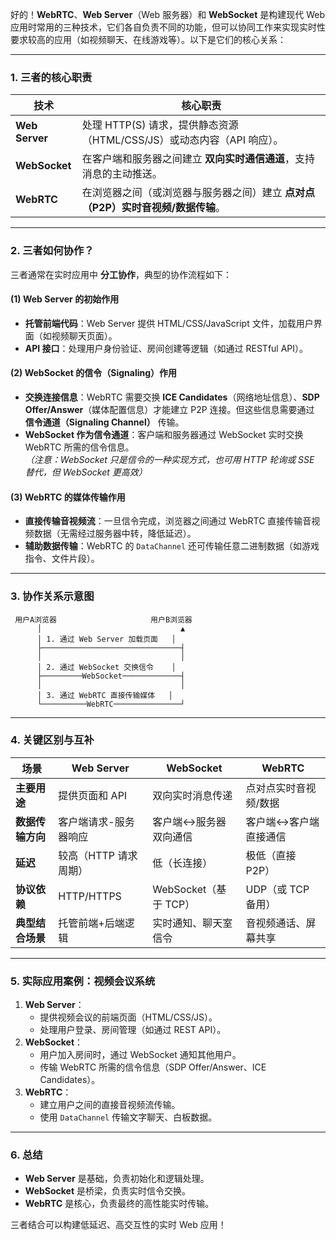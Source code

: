 好的！**WebRTC**、**Web Server**（Web 服务器）和 **WebSocket** 是构建现代 Web 应用时常用的三种技术，它们各自负责不同的功能，但可以协同工作来实现实时性要求较高的应用（如视频聊天、在线游戏等）。以下是它们的核心关系：

---

### **1. 三者的核心职责**
| **技术**       | **核心职责**                                                 |
| -------------- | ------------------------------------------------------------ |
| **Web Server** | 处理 HTTP(S) 请求，提供静态资源（HTML/CSS/JS）或动态内容（API 响应）。 |
| **WebSocket**  | 在客户端和服务器之间建立 **双向实时通信通道**，支持消息的主动推送。 |
| **WebRTC**     | 在浏览器之间（或浏览器与服务器之间）建立 **点对点（P2P）实时音视频/数据传输**。 |

---

### **2. 三者如何协作？**
三者通常在实时应用中 **分工协作**，典型的协作流程如下：

#### **(1) Web Server 的初始作用**
- **托管前端代码**：Web Server 提供 HTML/CSS/JavaScript 文件，加载用户界面（如视频聊天页面）。
- **API 接口**：处理用户身份验证、房间创建等逻辑（如通过 RESTful API）。

#### **(2) WebSocket 的信令（Signaling）作用**
- **交换连接信息**：WebRTC 需要交换 **ICE Candidates**（网络地址信息）、**SDP Offer/Answer**（媒体配置信息）才能建立 P2P 连接。但这些信息需要通过 **信令通道（Signaling Channel）** 传输。
- **WebSocket 作为信令通道**：客户端和服务器通过 WebSocket 实时交换 WebRTC 所需的信令信息。  
  *（注意：WebSocket 只是信令的一种实现方式，也可用 HTTP 轮询或 SSE 替代，但 WebSocket 更高效）*

#### **(3) WebRTC 的媒体传输作用**
- **直接传输音视频流**：一旦信令完成，浏览器之间通过 WebRTC 直接传输音视频数据（无需经过服务器中转，降低延迟）。
- **辅助数据传输**：WebRTC 的 `DataChannel` 还可传输任意二进制数据（如游戏指令、文件片段）。

---

### **3. 协作关系示意图**
```
 用户A浏览器                     用户B浏览器
      │                               ▲
      │ 1. 通过 Web Server 加载页面   │
      ├───────────────────────────────┤
      │                               │
      │ 2. 通过 WebSocket 交换信令    │
      ├─────────WebSocket─────────────┤
      │                               │
      │ 3. 通过 WebRTC 直接传输媒体   │
      └──────────WebRTC───────────────┘
```

---

### **4. 关键区别与互补**
| **场景**         | **Web Server**        | **WebSocket**         | **WebRTC**            |
| ---------------- | --------------------- | --------------------- | --------------------- |
| **主要用途**     | 提供页面和 API        | 双向实时消息传递      | 点对点实时音视频/数据 |
| **数据传输方向** | 客户端请求-服务器响应 | 客户端↔服务器双向通信 | 客户端↔客户端直接通信 |
| **延迟**         | 较高（HTTP 请求周期） | 低（长连接）          | 极低（直接 P2P）      |
| **协议依赖**     | HTTP/HTTPS            | WebSocket（基于 TCP） | UDP（或 TCP 备用）    |
| **典型结合场景** | 托管前端+后端逻辑     | 实时通知、聊天室信令  | 音视频通话、屏幕共享  |

---

### **5. 实际应用案例：视频会议系统**
1. **Web Server**：  
   - 提供视频会议的前端页面（HTML/CSS/JS）。
   - 处理用户登录、房间管理（如通过 REST API）。
2. **WebSocket**：  
   - 用户加入房间时，通过 WebSocket 通知其他用户。
   - 传输 WebRTC 所需的信令信息（SDP Offer/Answer、ICE Candidates）。
3. **WebRTC**：  
   - 建立用户之间的直接音视频流传输。
   - 使用 `DataChannel` 传输文字聊天、白板数据。

---

### **6. 总结**
- **Web Server** 是基础，负责初始化和逻辑处理。
- **WebSocket** 是桥梁，负责实时信令交换。
- **WebRTC** 是核心，负责最终的高性能实时传输。

三者结合可以构建低延迟、高交互性的实时 Web 应用！